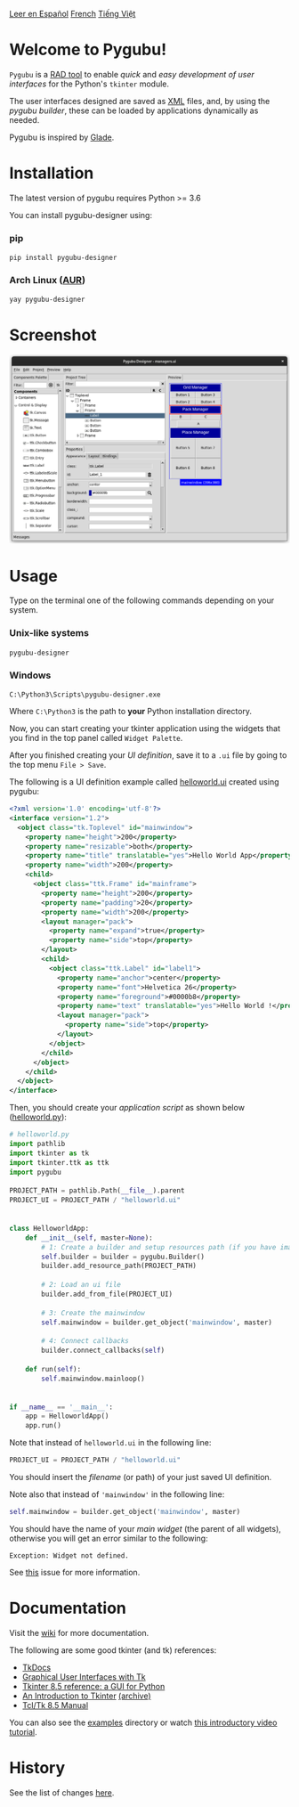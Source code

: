[Leer en Español](LEEME.md)
[French](LISEZMOI.md)
[Tiếng Việt](README-vi.md)

Welcome to Pygubu!
============================================

`Pygubu` is a [RAD tool](https://en.wikipedia.org/wiki/Rapid_application_development) to enable _quick_ and _easy development of user interfaces_ for the Python's `tkinter` module.

The user interfaces designed are saved as [XML](https://en.wikipedia.org/wiki/XML) files, and, by using the _pygubu builder_, these can be loaded by applications dynamically as needed.

Pygubu is inspired by [Glade](https://glade.gnome.org).

Installation
============

The latest version of pygubu requires Python >= 3.6

You can install pygubu-designer using:

### pip

```
pip install pygubu-designer
```
### Arch Linux ([AUR](https://aur.archlinux.org/packages/pygubu-designer))
```
yay pygubu-designer
```

Screenshot
==========

<img src="pygubu-designer.png" alt="pygubu-desinger.png">


Usage
=====

Type on the terminal one of the following commands depending on your system.

### Unix-like systems

```
pygubu-designer
```

### Windows

```
C:\Python3\Scripts\pygubu-designer.exe
```

Where `C:\Python3` is the path to **your** Python installation directory.

Now, you can start creating your tkinter application using the widgets that you
find in the top panel called `Widget Palette`.

After you finished creating your _UI definition_, save it to a `.ui` file by 
going to the top menu `File > Save`.

The following is a UI definition example called 
[helloworld.ui](examples/helloworld/helloworld.ui) created using pygubu:


```xml
<?xml version='1.0' encoding='utf-8'?>
<interface version="1.2">
  <object class="tk.Toplevel" id="mainwindow">
    <property name="height">200</property>
    <property name="resizable">both</property>
    <property name="title" translatable="yes">Hello World App</property>
    <property name="width">200</property>
    <child>
      <object class="ttk.Frame" id="mainframe">
        <property name="height">200</property>
        <property name="padding">20</property>
        <property name="width">200</property>
        <layout manager="pack">
          <property name="expand">true</property>
          <property name="side">top</property>
        </layout>
        <child>
          <object class="ttk.Label" id="label1">
            <property name="anchor">center</property>
            <property name="font">Helvetica 26</property>
            <property name="foreground">#0000b8</property>
            <property name="text" translatable="yes">Hello World !</property>
            <layout manager="pack">
              <property name="side">top</property>
            </layout>
          </object>
        </child>
      </object>
    </child>
  </object>
</interface>
```

Then, you should create your _application script_ as shown below 
([helloworld.py](examples/helloworld/helloworld.py)):

```python
# helloworld.py
import pathlib
import tkinter as tk
import tkinter.ttk as ttk
import pygubu

PROJECT_PATH = pathlib.Path(__file__).parent
PROJECT_UI = PROJECT_PATH / "helloworld.ui"


class HelloworldApp:
    def __init__(self, master=None):
        # 1: Create a builder and setup resources path (if you have images)
        self.builder = builder = pygubu.Builder()
        builder.add_resource_path(PROJECT_PATH)

        # 2: Load an ui file
        builder.add_from_file(PROJECT_UI)

        # 3: Create the mainwindow
        self.mainwindow = builder.get_object('mainwindow', master)

        # 4: Connect callbacks
        builder.connect_callbacks(self)

    def run(self):
        self.mainwindow.mainloop()


if __name__ == '__main__':
    app = HelloworldApp()
    app.run()

```

Note that instead of `helloworld.ui` in the following line:

```python
PROJECT_UI = PROJECT_PATH / "helloworld.ui"
```

You should insert the _filename_ (or path) of your just saved UI definition.


Note also that instead of `'mainwindow'` in the following line:

```python
self.mainwindow = builder.get_object('mainwindow', master)
```

You should have the name of your _main widget_ (the parent of all widgets), 
otherwise you will get an error similar to the following:

    Exception: Widget not defined.

See [this](https://github.com/alejandroautalan/pygubu/issues/40) issue for 
more information.


Documentation
=============

Visit the [wiki](https://github.com/alejandroautalan/pygubu-designer/wiki) for 
more documentation.


The following are some good tkinter (and tk) references:

- [TkDocs](http://www.tkdocs.com)
- [Graphical User Interfaces with Tk](https://docs.python.org/3/library/tk.html)
- [Tkinter 8.5 reference: a GUI for Python](https://tkdocs.com/shipman)
- [An Introduction to Tkinter](http://effbot.org/tkinterbook) [(archive)](http://web.archive.org/web/20200504141939/http://www.effbot.org/tkinterbook)
- [Tcl/Tk 8.5 Manual](http://www.tcl.tk/man/tcl8.5/)


You can also see the [examples](examples) directory or watch [this introductory video tutorial](http://youtu.be/wuzV9P8geDg).


History
=======

See the list of changes [here](HISTORY.md).

